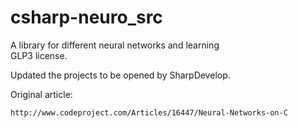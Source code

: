 csharp-neuro_src
================

A library for different neural networks and learning  
GLP3 license.  

Updated the projects to be opened by SharpDevelop.  

Original article:

    http://www.codeproject.com/Articles/16447/Neural-Networks-on-C

